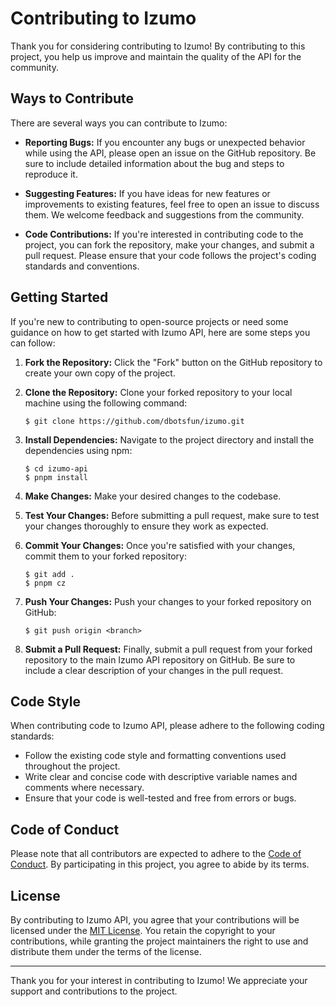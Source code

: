 # Contributing to Izumo

Thank you for considering contributing to Izumo! By contributing to this project, you help us improve and maintain the quality of the API for the community.

## Ways to Contribute

There are several ways you can contribute to Izumo:

- **Reporting Bugs:** If you encounter any bugs or unexpected behavior while using the API, please open an issue on the GitHub repository. Be sure to include detailed information about the bug and steps to reproduce it.

- **Suggesting Features:** If you have ideas for new features or improvements to existing features, feel free to open an issue to discuss them. We welcome feedback and suggestions from the community.

- **Code Contributions:** If you're interested in contributing code to the project, you can fork the repository, make your changes, and submit a pull request. Please ensure that your code follows the project's coding standards and conventions.

## Getting Started

If you're new to contributing to open-source projects or need some guidance on how to get started with Izumo API, here are some steps you can follow:

1. **Fork the Repository:** Click the "Fork" button on the GitHub repository to create your own copy of the project.

2. **Clone the Repository:** Clone your forked repository to your local machine using the following command:

	```shell
	$ git clone https://github.com/dbotsfun/izumo.git
	```

3. **Install Dependencies:** Navigate to the project directory and install the dependencies using npm:

	```shell
	$ cd izumo-api
	$ pnpm install
	```

4. **Make Changes:** Make your desired changes to the codebase.

5. **Test Your Changes:** Before submitting a pull request, make sure to test your changes thoroughly to ensure they work as expected.

6. **Commit Your Changes:** Once you're satisfied with your changes, commit them to your forked repository:

	```shell
	$ git add .
	$ pnpm cz
	```

7. **Push Your Changes:** Push your changes to your forked repository on GitHub:

	```shell
	$ git push origin <branch>
	```

8. **Submit a Pull Request:** Finally, submit a pull request from your forked repository to the main Izumo API repository on GitHub. Be sure to include a clear description of your changes in the pull request.

## Code Style

When contributing code to Izumo API, please adhere to the following coding standards:

- Follow the existing code style and formatting conventions used throughout the project.
- Write clear and concise code with descriptive variable names and comments where necessary.
- Ensure that your code is well-tested and free from errors or bugs.

## Code of Conduct

Please note that all contributors are expected to adhere to the [Code of Conduct](CODE_OF_CONDUCT.md). By participating in this project, you agree to abide by its terms.

## License

By contributing to Izumo API, you agree that your contributions will be licensed under the [MIT License](../LICENSE). You retain the copyright to your contributions, while granting the project maintainers the right to use and distribute them under the terms of the license.

---

Thank you for your interest in contributing to Izumo! We appreciate your support and contributions to the project.